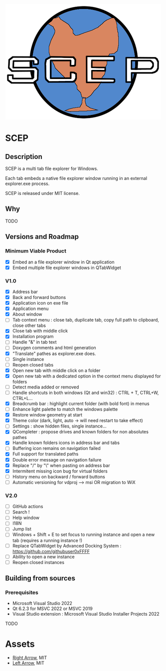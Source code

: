 ![SCEP logo](code/SCEP/resources/SCEP/images/SCEP-full.png "SCEP")

# SCEP

## Description

SCEP is a multi tab file explorer for Windows.

Each tab embeds a native file explorer window running in an external explorer.exe process.

SCEP is released under MIT license.

## Why

TODO

## Versions and Roadmap

### Minimum Viable Product

- [x] Embed an a file explorer window in Qt application
- [x] Embed multiple file explorer windows in QTabWidget

### V1.0

- [x] Address bar
- [x] Back and forward buttons
- [x] Application icon on exe file
- [x] Application menu
- [x] About window
- [ ] Tab context menu : close tab, duplicate tab, copy full path to clipboard, close other tabs
- [x] Close tab with middle click
- [x] Installation program
- [ ] Handle "&" in tab text
- [ ] Doxygen comments and html generation
- [x] "Translate" pathes as explorer.exe does.
- [ ] Single instance
- [ ] Reopen closed tabs
- [x] Open new tab with middle click on a folder
- [x] Open new tab with a dedicated option in the context menu displayed for folders
- [ ] Detect media added or removed
- [ ] Handle shortcuts in both windows (Qt and win32) : CTRL + T, CTRL+W, CTRL+L...
- [x] Breadcrumb bar : highlight current folder (with bold font) in menus
- [ ] Enhance light palette to match the windows palette
- [x] Restore window geometry at start
- [x] Theme color (dark, light, auto -> will need restart to take effect)
- [ ] Settings : show hidden files, single instance...
- [x] QCompleter : propose drives and known folders for non absolutes pathes
- [x] Handle known folders icons in address bar and tabs
- [ ] Buffering icon remains on navigation failed
- [x] Full support for translated paths
- [x] Double error message on navigation failure
- [x] Replace "/" by "\\" when pasting on address bar
- [x] Intermitent missing icon bug for virtual folders
- [ ] History menu on backward / forward buttons
- [ ] Automatic versioning for vdproj --> msi OR migration to WiX

### V2.0

- [ ] GitHub actions
- [ ] Search !
- [ ] Help window
- [ ] I18N
- [ ] Jump list
- [ ] Windows + Shift + E to set focus to running instance and open a new tab
  (requires a running instance !)
- [ ] Replace QTabWidget by Advanced Docking System : https://github.com/githubuser0xFFFF
- [ ] Ability to open a new instance
- [ ] Reopen closed instances

## Building from sources

### Prerequisites

- Microsoft Visual Studio 2022
- Qt 6.2.3 for MSVC 2022 or MSVC 2019
- Visual Studio extension : Microsoft Visual Studio Installer Projects 2022


TODO





# Assets
* [Right Arrow](https://www.iconfinder.com/icons/211607/right_arrow_icon), MIT
* [Left Arrow](https://www.iconfinder.com/icons/211689/left_arrow_icon), MIT